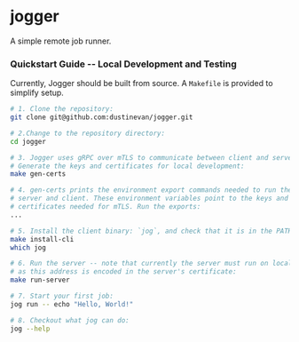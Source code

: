 # jogger

A simple remote job runner.

### Quickstart Guide -- Local Development and Testing

Currently, Jogger should be built from source. A `Makefile` is provided to simplify setup. 

```bash
# 1. Clone the repository:
git clone git@github.com:dustinevan/jogger.git

# 2.Change to the repository directory:
cd jogger

# 3. Jogger uses gRPC over mTLS to communicate between client and server. 
# Generate the keys and certificates for local development:
make gen-certs

# 4. gen-certs prints the environment export commands needed to run the
# server and client. These environment variables point to the keys and
# certificates needed for mTLS. Run the exports:
...

# 5. Install the client binary: `jog`, and check that it is in the PATH:
make install-cli
which jog

# 6. Run the server -- note that currently the server must run on localhost:50051
# as this address is encoded in the server's certificate:
make run-server

# 7. Start your first job:
jog run -- echo "Hello, World!"

# 8. Checkout what jog can do:
jog --help
```


